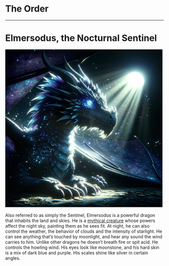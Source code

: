 <title>Order of the Nocturnal Pact</title>

# The Order

---

# Elmersodus, the Nocturnal Sentinel

![elmersodus](../images/elmersodus.png)

Also referred to as simply the Sentinel, Elmersodus is a powerful dragon that inhabits the land and skies. He is a [mythical creature](mythical-creatures.md#mythical-creatures) whose powers affect the night sky, painting them as he sees fit. At night, he can also control the weather, the behavior of clouds and the intensity of starlight. He can see anything that’s touched by moonlight, and hear any sound the wind carries to him.
Unlike other dragons he doesn’t breath fire or spit acid. He controls the howling wind. His eyes look like moonstone, and his hard skin is a mix of dark blue and purple. His scales shine like silver in certain angles.
